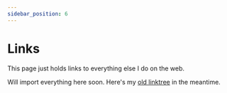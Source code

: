 ```yaml
---
sidebar_position: 6
---
```


# Links

This page just holds links to everything else I do on the web. 

Will import everything here soon. Here's my [old linktree](https://linktr.ee/suobset) in the meantime. 
